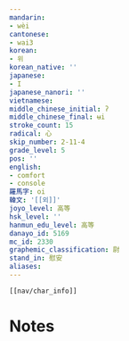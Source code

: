 ```yaml
---
mandarin:
- wèi
cantonese:
- wai3
korean:
- 위
korean_native: ''
japanese:
- I
japanese_nanori: ''
vietnamese:
middle_chinese_initial: ʔ
middle_chinese_final: ʉi
stroke_count: 15
radical: 心
skip_number: 2-11-4
grade_level: 5
pos: ''
english:
- comfort
- console
羅馬字: oi
韓文: '[[외]]'
joyo_level: 高等
hsk_level: ''
hanmun_edu_level: 高等
danayo_id: 5169
mc_id: 2330
graphemic_classification: 尉
stand_in: 慰安
aliases:
---
```

```meta-bind-embed
[[nav/char_info]]
```

# Notes
